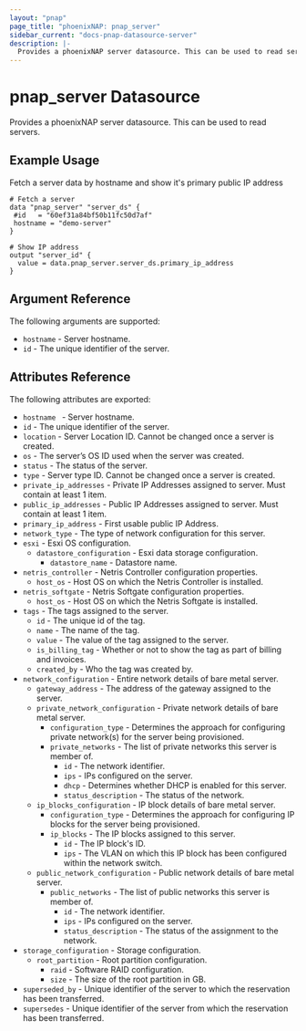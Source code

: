 ```yaml
---
layout: "pnap"
page_title: "phoenixNAP: pnap_server"
sidebar_current: "docs-pnap-datasource-server"
description: |-
  Provides a phoenixNAP server datasource. This can be used to read servers.
---
```


# pnap_server Datasource

Provides a phoenixNAP server datasource. This can be used to read servers.



## Example Usage

Fetch a server data by hostname and show it's primary public IP address

```hcl
# Fetch a server
data "pnap_server" "server_ds" {
 #id   = "60ef31a84bf50b11fc50d7af"
 hostname = "demo-server"
}

# Show IP address
output "server_id" {
  value = data.pnap_server.server_ds.primary_ip_address
}
```

## Argument Reference

The following arguments are supported:

* `hostname` - Server hostname.
* `id` - The unique identifier of the server.


## Attributes Reference

The following attributes are exported:



* `hostname ` - Server hostname.
* `id` - The unique identifier of the server.
* `location` - Server Location ID. Cannot be changed once a server is created.
* `os` - The server’s OS ID used when the server was created. 
* `status` - The status of the server.
* `type` - Server type ID. Cannot be changed once a server is created. 
* `private_ip_addresses` - Private IP Addresses assigned to server. Must contain at least 1 item. 
* `public_ip_addresses` - Public IP Addresses assigned to server. Must contain at least 1 item.
* `primary_ip_address` - First usable public IP Address.
* `network_type` - The type of network configuration for this server.
* `esxi` - Esxi OS configuration.
    * `datastore_configuration` - Esxi data storage configuration.
        * `datastore_name` - Datastore name.
* `netris_controller` - Netris Controller configuration properties.
    * `host_os` - Host OS on which the Netris Controller is installed.
* `netris_softgate` - Netris Softgate configuration properties.
    * `host_os` - Host OS on which the Netris Softgate is installed.
* `tags` - The tags assigned to the server.
    * `id` - The unique id of the tag.
    * `name` - The name of the tag.
    * `value` - The value of the tag assigned to the server.
    * `is_billing_tag` - Whether or not to show the tag as part of billing and invoices.
    * `created_by` - Who the tag was created by.
* `network_configuration` - Entire network details of bare metal server.
    * `gateway_address` - The address of the gateway assigned to the server.
    * `private_network_configuration` - Private network details of bare metal server.
        * `configuration_type` - Determines the approach for configuring private network(s) for the server being provisioned.
        * `private_networks` - The list of private networks this server is member of.
            * `id` - The network identifier.
            * `ips` - IPs configured on the server.
            * `dhcp` - Determines whether DHCP is enabled for this server.
            * `status_description` - The status of the network.
    * `ip_blocks_configuration` - IP block details of bare metal server.
        * `configuration_type` - Determines the approach for configuring IP blocks for the server being provisioned.
        * `ip_blocks` - The IP blocks assigned to this server.
            * `id` - The IP block's ID.
            * `ips` - The VLAN on which this IP block has been configured within the network switch.
    * `public_network_configuration` - Public network details of bare metal server.
        * `public_networks` - The list of public networks this server is member of.
            * `id` - The network identifier.
            * `ips` - IPs configured on the server.
            * `status_description` - The status of the assignment to the network.
* `storage_configuration` - Storage configuration.
    * `root_partition` - Root partition configuration.
        * `raid` - Software RAID configuration.
        * `size` - The size of the root partition in GB.
* `superseded_by` - Unique identifier of the server to which the reservation has been transferred.
* `supersedes` - Unique identifier of the server from which the reservation has been transferred.
